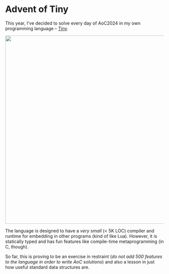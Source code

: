 # Advent of Tiny

This year, I've decided to solve every day of AoC2024 in my own programming language – [Tiny](https://github.com/goodpaul6/Tiny).

<p align="center">
  <img src="https://github.com/user-attachments/assets/2a770084-6a88-461f-b5e0-0e00405bd5b3" width="600" />
</p>

The language is designed to have a _very small_ (< 5K LOC) compiler and runtime for embedding in other programs (kind of like Lua). However, it is statically typed and has fun features like compile-time metaprogramming (in C, though).

So far, this is proving to be an exercise in restraint (*do not add 500 features to the language in order to write AoC solutions*) and also a lesson in just how useful standard data structures are.
